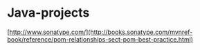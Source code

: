 Java-projects
=============

[http://www.sonatype.com/](http://books.sonatype.com/mvnref-book/reference/pom-relationships-sect-pom-best-practice.html)
